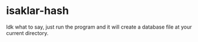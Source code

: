 # isaklar-hash
Idk what to say, just run the program and it will create a database file at your current directory.
